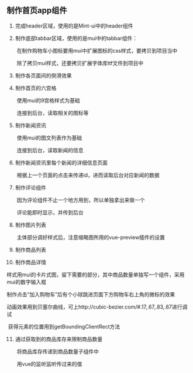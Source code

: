 ## 制作首页app组件
1. 完成header区域，使用的是Mint-ui中的header组件

2. 制作底部tabbar区域，使用的是mui中的tabbar组件：

   ​	在制作购物车小图标要用mui中扩展图标的css样式，要拷贝到项目当中

   ​	除了拷贝mui样式，还要拷贝扩展字体库ttf文件到项目中

3. 制作各页面间的侧滑效果

4. 制作首页的六宫格

   ​	使用mui的9宫格样式为基础

   ​	连接到后台，读取相关的图标等

5. 制作新闻资讯

   ​	使用mui的图文列表作为基础

   ​	连接到后台，读取新闻的信息

6. 制作新闻资讯里每个新闻的详细信息页面

   ​	根据上一个页面的点击来传递id，进而读取后台对应新闻的数据

7. 制作评论组件

   ​	因为评论组件不止一个地方用到，所以单独拿出来做一个

   ​	评论能即时显示，并传到后台

8. 制作图片列表

   ​	主体部分调好样式后，注意缩略图所用的vue-preview插件的设置

9. 制作商品列表

10. 制作商品详情

   ​	样式用mui的卡片式图，留下需要的部分，其中商品数量单独写一个组件，采用mui的数字输入框

   ​	制作点击“加入购物车”后有个小球跳进页面下方购物车右上角的微标的效果

   ​	动画效果用到贝塞尔曲线，可上http://cubic-bezier.com/#.17,.67,.83,.67进行调试

   ​	获得元素的位置用到getBoundingClientRect方法

11. 通过获取到的商品库存来限制商品数量

    ​	将商品库存传递到商品数量子组件中

    ​	用vue的监听监听传过来的值

